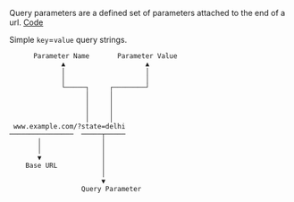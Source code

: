Query parameters are a defined set of parameters attached to the end of a url. [Code](https://codesandbox.io/s/react-route-query-parameter-zn4bp)

Simple `key`=`value` query strings.

```                                
      Parameter Name       Parameter Value 
             ▲                    ▲        
             │                    │        
             │                    │        
             └─────┐     ┌────────┘        
                   │     │                 
                   │     │                 
                   │     │                 
                   │     │                 
 www.example.com/?state=delhi              
────────────────  ─────┬─────              
       │               │                   
       │               │                   
       ▼               │                   
    Base URL           │                   
                       │                   
                       ▼                   
                  Query Parameter          
```
